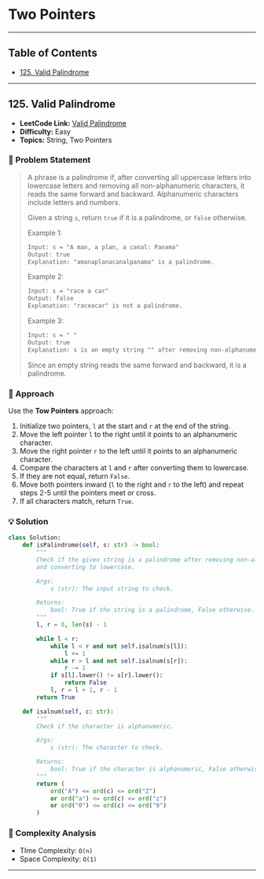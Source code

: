 # Two Pointers

---

## Table of Contents

- [125. Valid Palindrome](#125-valid-palindrome)

---

## 125. Valid Palindrome

- **LeetCode Link:** [Valid Palindrome](https://leetcode.com/problems/valid-palindrome/)
- **Difficulty:** Easy
- **Topics:** String, Two Pointers

### 🧠 Problem Statement

> A phrase is a palindrome if, after converting all uppercase letters into lowercase letters and removing all non-alphanumeric characters, it reads the same forward and backward. Alphanumeric characters include letters and numbers.
>
> Given a string `s`, return `true` if it is a palindrome, or `false` otherwise.
>
> Example 1:
>
> ```txt
> Input: s = "A man, a plan, a canal: Panama"
> Output: true
> Explanation: "amanaplanacanalpanama" is a palindrome.
> ```
>
> Example 2:
>
> ```txt
> Input: s = "race a car"
> Output: false
> Explanation: "raceacar" is not a palindrome.
> ```
>
> Example 3:
>
> ```txt
> Input: s = " "
> Output: true
> Explanation: s is an empty string "" after removing non-alphanumeric characters.
> ```
>
> Since an empty string reads the same forward and backward, it is a palindrome.

### 🧩 Approach

Use the **Tow Pointers** approach:

1. Initialize two pointers, `l` at the start and `r` at the end of the string.
2. Move the left pointer `l` to the right until it points to an alphanumeric character.
3. Move the right pointer `r` to the left until it points to an alphanumeric character.
4. Compare the characters at `l` and `r` after converting them to lowercase.
5. If they are not equal, return `False`.
6. Move both pointers inward (`l` to the right and `r` to the left) and repeat steps 2-5 until the pointers meet or cross.
7. If all characters match, return `True`.

### 💡 Solution

```python
class Solution:
    def isPalindrome(self, s: str) -> bool:
        """
        Check if the given string is a palindrome after removing non-alphanumeric characters
        and converting to lowercase.

        Args:
            s (str): The input string to check.

        Returns:
            bool: True if the string is a palindrome, False otherwise.
        """
        l, r = 0, len(s) - 1

        while l < r:
            while l < r and not self.isalnum(s[l]):
                l += 1
            while r > l and not self.isalnum(s[r]):
                r -= 1
            if s[l].lower() != s[r].lower():
                return False
            l, r = l + 1, r - 1
        return True

    def isalnum(self, c: str):
        """
        Check if the character is alphanumeric.

        Args:
            c (str): The character to check.

        Returns:
            bool: True if the character is alphanumeric, False otherwise.
        """
        return (
            ord("A") <= ord(c) <= ord("Z")
            or ord("a") <= ord(c) <= ord("z")
            or ord("0") <= ord(c) <= ord("9")
        )
```

### 🧮 Complexity Analysis

- TIme Complexity: `O(n)`
- Space Complexity: `O(1)`

---
